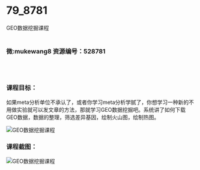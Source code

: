 # 79_8781
GEO数据挖掘课程
<br/></br>
<h3>微:mukewang8 资源编号：528781</h3>
<br/></br>
<h3>课程目标：</h3>
<p>如果meta分析单位不承认了，或者你学习meta分析学腻了，你想学习一种新的不用做实验就可以发文章的方法，那就学习GEO<a title="查看与 数据挖掘 相关的文章" target="_blank">数据挖掘</a>吧。系统讲了如何下载GEO数据，数据的整理，筛选差异基因，绘制火山图，绘制热图。</p>
<p><img src="https://www.ko996.com/wp-content/uploads/img/2019/11/1-83.png" alt="GEO数据挖掘课程"></p>
<h3>课程截图：</h3>
<p><img src="https://www.ko996.com/wp-content/uploads/img/2019/11/2-79.png" alt="GEO数据挖掘课程"></p>
